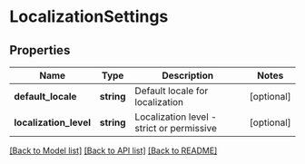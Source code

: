 # LocalizationSettings

## Properties
Name | Type | Description | Notes
------------ | ------------- | ------------- | -------------
**default_locale** | **string** | Default locale for localization | [optional] 
**localization_level** | **string** | Localization level - strict or permissive | [optional] 

[[Back to Model list]](../README.md#documentation-for-models) [[Back to API list]](../README.md#documentation-for-api-endpoints) [[Back to README]](../README.md)


